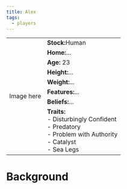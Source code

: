 ```yaml
---
title: Alex
tags:
  - players
---
```


 <table>
  <tr>
    <td rowspan="8">Image here</td>
    <td><b><strong>Stock:</b></strong>Human</td>
  </tr>
  <tr>
    <td><b><strong>Home:</b></strong>...</td>
  </tr>
    <tr>
    <td><b><strong>Age:</b></strong> 23</td>
  </tr>
    <tr>
    <td><b><strong>Height:</b></strong>...</td>
  </tr>
    <tr>
    <td><b><strong>Weight:</b></strong>...</td>
  </tr>
    <tr>
    <td><b><strong>Features:</b></strong>...</td>
  </tr>
   <tr>
    <td><b><strong>Beliefs:</b></strong>...</td>
  </tr>
   <tr>
    <td><b><strong>Traits:</b></strong><br>- Disturbingly Confident<br>- Predatory<br>- Problem with Authority<br>- Catalyst<br>- Sea Legs</td>
  </tr>
</table> 

# Background

